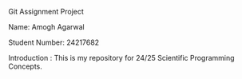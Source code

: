 Git Assignment Project

Name: Amogh Agarwal

Student Number: 24217682

Introduction : This is my repository for 24/25 Scientific Programming Concepts.
